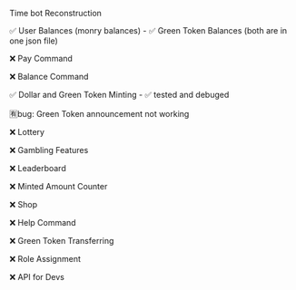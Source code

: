Time bot
Reconstruction

✅ User Balances (monry balances) - ✅ Green Token Balances
(both are in one json file)

❌ Pay Command

❌ Balance Command 

✅ Dollar and Green Token Minting - ✅ tested and debuged

🈶bug: Green Token announcement not working 

❌ Lottery

❌ Gambling Features

❌ Leaderboard

❌ Minted Amount Counter

❌ Shop

❌ Help Command

❌ Green Token Transferring

❌ Role Assignment

❌ API for Devs
